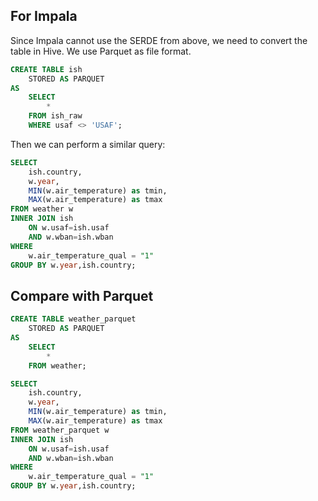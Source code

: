 ## For Impala

Since Impala cannot use the SERDE from above, we need to convert the table
in Hive. We use Parquet as file format.

```sql
CREATE TABLE ish 
    STORED AS PARQUET 
AS 
    SELECT 
        * 
    FROM ish_raw 
    WHERE usaf <> 'USAF';
```

Then we can perform a similar query:
```sql
SELECT 
    ish.country,
    w.year,
    MIN(w.air_temperature) as tmin,
    MAX(w.air_temperature) as tmax 
FROM weather w
INNER JOIN ish
    ON w.usaf=ish.usaf 
    AND w.wban=ish.wban
WHERE
    w.air_temperature_qual = "1"
GROUP BY w.year,ish.country;
```

## Compare with Parquet
```sql
CREATE TABLE weather_parquet 
    STORED AS PARQUET 
AS 
    SELECT 
        * 
    FROM weather;
```

```sql
SELECT 
    ish.country,
    w.year,
    MIN(w.air_temperature) as tmin,
    MAX(w.air_temperature) as tmax 
FROM weather_parquet w
INNER JOIN ish
    ON w.usaf=ish.usaf 
    AND w.wban=ish.wban
WHERE
    w.air_temperature_qual = "1"
GROUP BY w.year,ish.country;
```